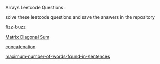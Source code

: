 
Arrays Leetcode Questions :

solve these leetcode questions and save the answers in the repository 

[fizz-buzz](https://leetcode.com/problems/fizz-buzz)

[Matrix Diagonal Sum](https://leetcode.com/problems/matrix-diagonal-sum)

[concatenation](https://leetcode.com/problems/concatenation-of-array)

[maximum-number-of-words-found-in-sentences](https://leetcode.com/problems/maximum-number-of-words-found-in-sentences)
